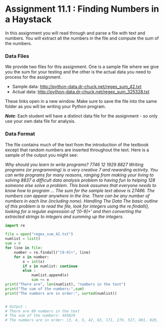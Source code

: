 # Assignment 11.1 : Finding Numbers in a Haystack
In this assignment you will read through and parse a file with text and numbers. You will extract all the numbers in the file and compute the sum of the numbers.

### Data Files
We provide two files for this assignment. One is a sample file where we give you the sum for your testing and the other is the actual data you need to process for the assignment.

* Sample data: http://python-data.dr-chuck.net/regex_sum_42.txt
* Actual data: http://python-data.dr-chuck.net/regex_sum_325328.txt

These links open in a new window. Make sure to save the file into the same folder as you will be writing your Python program.

***Note***: Each student will have a distinct data file for the assignment - so only use your own data file for analysis.

### Data Format
The file contains much of the text from the introduction of the textbook except that random numbers are inserted throughout the text. Here is a sample of the output you might see:

*Why should you learn to write programs? 7746 12 1929 8827 Writing programs (or programming) is a very creative 7 and rewarding activity. You can write programs for many reasons, ranging from making your living to solving 8837 a difficult data analysis problem to having fun to helping 128 someone else solve a problem. This book assumes that everyone needs to know how to program ... The sum for the sample text above is 27486. The numbers can appear anywhere in the line. There can be any number of numbers in each line (including none). Handling The Data The basic outline of this problem is to read the file, look for integers using the re.findall(), looking for a regular expression of '[0-9]+' and then converting the extracted strings to integers and summing up the integers.*

```Python
import re

file = open("regex_sum_42.txt")
numlist = list()
sum = 0
for line in file:
    number = re.findall("[0-9]+", line)
    for x in number:
        x = int(x)
        if x in numlist: continue
        else :
            numlist.append(x)
            sum += x
print("There are", len(numlist), "numbers in the text")
print("The sum of the numbers:",sum)
print("The numbers are in order:", sorted(numlist))


# Output :
# There are 89 numbers in the text
# The sum of the numbers: 445829
# The numbers are in order: [3, 4, 5, 42, 63, 171, 279, 517, 801, 829, 918, 956, 1004, 1052, 1079, 1117, 1218, 1704, 1720, 1792, 1865, 2054, 2312, 2564, 2572, 2727, 2834, 2923, 2981, 3036, 3062, 3342, 3482, 3538, 3665, 3816, 4034, 4183, 4497, 4509, 4676, 4806, 5047, 5349, 5415, 5460, 5561, 5616, 5801, 5858, 6015, 6096, 6373, 6482, 6662, 6702, 6872, 7073, 7084, 7100, 7114, 7123, 7209, 7221, 7449, 7655, 7777, 7936, 8001, 8003, 8062, 8135, 8402, 8454, 8533, 8567, 8687, 8752, 8805, 8824, 8877, 9258, 9548, 9552, 9634, 9663, 9703, 9772, 9795]
```
